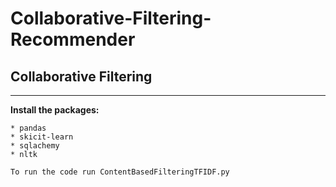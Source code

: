 # Collaborative-Filtering-Recommender


## Collaborative Filtering 
*** 
**Install the packages:**
```
* pandas
* skicit-learn
* sqlachemy
* nltk

To run the code run ContentBasedFilteringTFIDF.py
